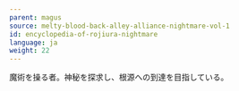 ```yaml
---
parent: magus
source: melty-blood-back-alley-alliance-nightmare-vol-1
id: encyclopedia-of-rojiura-nightmare
language: ja
weight: 22
---
```


魔術を操る者。神秘を探求し、根源への到達を目指している。
